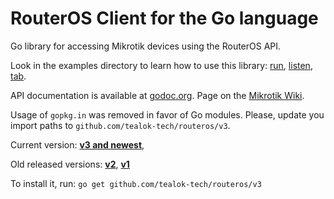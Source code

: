 # RouterOS Client for the Go language

Go library for accessing Mikrotik devices using the RouterOS API.

Look in the examples directory to learn how to use this library:
[run](examples/run/main.go),
[listen](examples/listen/main.go),
[tab](examples/tab/main.go).

API documentation is available at [godoc.org](https://godoc.org/github.com/tealok-tech/routeros).
Page on the [Mikrotik Wiki](http://wiki.mikrotik.com/wiki/API_in_Go).

Usage of `gopkg.in` was removed in favor of Go modules. Please, update you import paths to
`github.com/tealok-tech/routeros/v3`.

Current version:
[**v3 and newest**](https://github.com/tealok-tech/routeros/),

Old released versions:
[**v2**](https://github.com/tealok-tech/routeros/tree/v2),
[**v1**](https://github.com/tealok-tech/routeros/tree/v1)

To install it, run:
`go get github.com/tealok-tech/routeros/v3`
